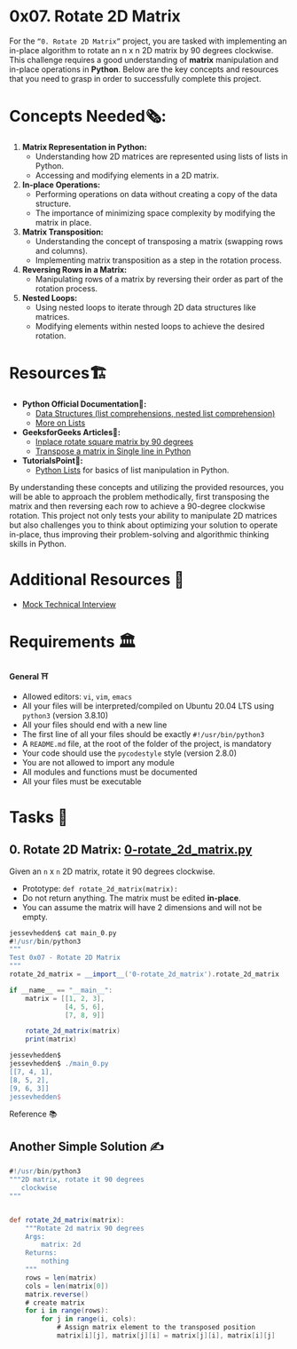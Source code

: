 # 0x07. Rotate 2D Matrix
For the `“0. Rotate 2D Matrix”` project, you are tasked with implementing an in-place algorithm to rotate an n x n 2D matrix by 90 degrees clockwise. This challenge requires a good understanding of **matrix** manipulation and in-place operations in **Python**. Below are the key concepts and resources that you need to grasp in order to successfully complete this project.

# Concepts Needed🗞️:
1. **Matrix Representation in Python:**
    * Understanding how 2D matrices are represented using lists of lists in Python.
    * Accessing and modifying elements in a 2D matrix.
2. **In-place Operations:**
    * Performing operations on data without creating a copy of the data structure.
    * The importance of minimizing space complexity by modifying the matrix in place.
3. **Matrix Transposition:**
    * Understanding the concept of transposing a matrix (swapping rows and columns).
    * Implementing matrix transposition as a step in the rotation process.
4. **Reversing Rows in a Matrix:**
    * Manipulating rows of a matrix by reversing their order as part of the rotation process.
5. **Nested Loops:**
    * Using nested loops to iterate through 2D data structures like matrices.
    * Modifying elements within nested loops to achieve the desired rotation.

# Resources🏗️
* **Python Official Documentation🐍:**
   * [Data Structures (list comprehensions, nested list comprehension)](https://docs.python.org/3/tutorial/datastructures.html)
   * [More on Lists](https://docs.python.org/3/tutorial/datastructures.html#more-on-lists)
* **GeeksforGeeks Articles📰:**
   * [Inplace rotate square matrix by 90 degrees](https://www.geeksforgeeks.org/inplace-rotate-square-matrix-by-90-degrees/)
   * [Transpose a matrix in Single line in Python](https://www.geeksforgeeks.org/transpose-matrix-single-line-python/)
* **TutorialsPoint📌:**
   * [Python Lists](https://www.tutorialspoint.com/python/python_lists.htm) for basics of list manipulation in Python.

By understanding these concepts and utilizing the provided resources, you will be able to approach the problem methodically, first transposing the matrix and then reversing each row to achieve a 90-degree clockwise rotation. This project not only tests your ability to manipulate 2D matrices but also challenges you to think about optimizing your solution to operate in-place, thus improving their problem-solving and algorithmic thinking skills in Python.

# Additional Resources 🏣
* [Mock Technical Interview](https://www.youtube.com/watch?v=yM9Xbi-MigE)


# Requirements 🏛️
<b>General ⛩️</b>
* Allowed editors: `vi`, `vim`, `emacs`
* All your files will be interpreted/compiled on Ubuntu 20.04 LTS using `python3` (version 3.8.10)
* All your files should end with a new line
* The first line of all your files should be exactly `#!/usr/bin/python3`
* A `README.md` file, at the root of the folder of the project, is mandatory
* Your code should use the `pycodestyle` style (version 2.8.0)
* You are not allowed to import any module
* All modules and functions must be documented
* All your files must be executable

# Tasks 📃
## 0. Rotate 2D Matrix: [0-rotate_2d_matrix.py](0-rotate_2d_matrix.py)
Given an `n` x `n` 2D matrix, rotate it 90 degrees clockwise.
* Prototype: `def rotate_2d_matrix(matrix):`
* Do not return anything. The matrix must be edited **in-place**.
* You can assume the matrix will have 2 dimensions and will not be empty.
```groovy
jessevhedden$ cat main_0.py
#!/usr/bin/python3
"""
Test 0x07 - Rotate 2D Matrix
"""
rotate_2d_matrix = __import__('0-rotate_2d_matrix').rotate_2d_matrix

if __name__ == "__main__":
    matrix = [[1, 2, 3],
              [4, 5, 6],
              [7, 8, 9]]

    rotate_2d_matrix(matrix)
    print(matrix)

jessevhedden$
jessevhedden$ ./main_0.py
[[7, 4, 1],
[8, 5, 2],
[9, 6, 3]]
jessevhedden$
```

<div align="center>

# Reference 📚

## Another Simple Solution ✍️
</div>

```groovy
#!/usr/bin/python3
"""2D matrix, rotate it 90 degrees
   clockwise
"""


def rotate_2d_matrix(matrix):
    """Rotate 2d matrix 90 degrees
    Args:
        matrix: 2d
    Returns:
        nothing
    """
    rows = len(matrix)
    cols = len(matrix[0])
    matrix.reverse()
    # create matrix
    for i in range(rows):
        for j in range(i, cols):
            # Assign matrix element to the transposed position
            matrix[i][j], matrix[j][i] = matrix[j][i], matrix[i][j]
```



